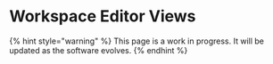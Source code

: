 # Workspace Editor Views

{% hint style="warning" %}
This page is a work in progress. It will be updated as the software evolves.
{% endhint %}
